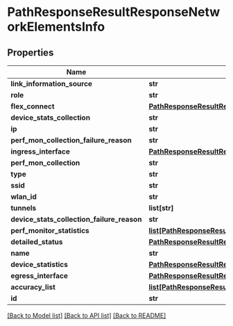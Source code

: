 # PathResponseResultResponseNetworkElementsInfo

## Properties
Name | Type | Description | Notes
------------ | ------------- | ------------- | -------------
**link_information_source** | **str** |  | [optional] 
**role** | **str** |  | [optional] 
**flex_connect** | [**PathResponseResultResponseFlexConnect**](PathResponseResultResponseFlexConnect.md) |  | [optional] 
**device_stats_collection** | **str** |  | [optional] 
**ip** | **str** |  | [optional] 
**perf_mon_collection_failure_reason** | **str** |  | [optional] 
**ingress_interface** | [**PathResponseResultResponseIngressInterface**](PathResponseResultResponseIngressInterface.md) |  | [optional] 
**perf_mon_collection** | **str** |  | [optional] 
**type** | **str** |  | [optional] 
**ssid** | **str** |  | [optional] 
**wlan_id** | **str** |  | [optional] 
**tunnels** | **list[str]** |  | [optional] 
**device_stats_collection_failure_reason** | **str** |  | [optional] 
**perf_monitor_statistics** | [**list[PathResponseResultResponsePerfMonStatistics]**](PathResponseResultResponsePerfMonStatistics.md) |  | [optional] 
**detailed_status** | [**PathResponseResultResponseDetailedStatus**](PathResponseResultResponseDetailedStatus.md) |  | [optional] 
**name** | **str** |  | [optional] 
**device_statistics** | [**PathResponseResultResponseDeviceStatistics**](PathResponseResultResponseDeviceStatistics.md) |  | [optional] 
**egress_interface** | [**PathResponseResultResponseIngressInterface**](PathResponseResultResponseIngressInterface.md) |  | [optional] 
**accuracy_list** | [**list[PathResponseResultResponseAccuracyList]**](PathResponseResultResponseAccuracyList.md) |  | [optional] 
**id** | **str** |  | [optional] 

[[Back to Model list]](../README.md#documentation-for-models) [[Back to API list]](../README.md#documentation-for-api-endpoints) [[Back to README]](../README.md)


